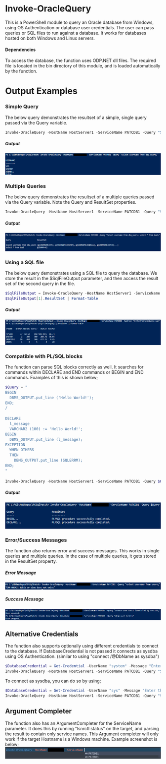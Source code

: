 # Invoke-OracleQuery
This is a PowerShell module to query an Oracle database from Windows, using OS Authentication or database user credentials. The user can pass queries or SQL files to run against a database. It works for databases hosted on both Windows and Linux servers.

#### Dependencies
To access the database, the function uses ODP.NET dll files. The required file is located in the bin directory of this module, and is loaded automatically by the function.

# Output Examples

### Simple Query
The below query demonstrates the resultset of a simple, single query passed via the Query variable.

```powershell 
Invoke-OracleQuery -HostName HostServer1 -ServiceName PATCDB1 -Query "Select username from dba_users;" 
```
##### Output
![alt text](./ExampleScreenshots/SimpleSelect.png "Simple Query example")


### Multiple Queries
The below query demonstrates the resultset of a multiple queries passed via the Query variable. Note the Query and ResultSet properties.

```powershell 
Invoke-OracleQuery -HostName HostServer1 -ServiceName PATCDB1 -Query "Select username from dba_users; select * from dual;" 
```
##### Output
![alt text](./ExampleScreenshots/MultipleQueries.png "Multiple Query example")

### Using a SQL file
The below query demonstrates using a SQL file to query the database. We store the result in the $SqlFileOutput parameter, and then access the result set of the second query in the file.

```powershell 
$SqlFileOutput = Invoke-OracleQuery -HostName HostServer1 -ServiceName PATCDB1 -SqlFile "C:\test\OracleQuery.sql"
$SqlFileOutput[1].ResultSet | Format-Table
```
##### Output
![alt text](./ExampleScreenshots/SqlFileExample.png "SQlFile example")


### Compatible with PL/SQL blocks
The function can parse SQL blocks correctly as well. It searches for commands within DECLARE and END commands or BEGIN and END commands. Examples of this is shown below;

```powershell
$Query = "
BEGIN
  DBMS_OUTPUT.put_line ('Hello World!');
END;
/

DECLARE
  l_message  
  VARCHAR2 (100) := 'Hello World!';
BEGIN
  DBMS_OUTPUT.put_line (l_message);
EXCEPTION
  WHEN OTHERS
  THEN
    DBMS_OUTPUT.put_line (SQLERRM);
END;
"

Invoke-OracleQuery -HostName HostServer1 -ServiceName PATCDB1 -Query $Query
```
##### Output
![alt text](./ExampleScreenshots/PLSQLBlock_exampleResult.png "PL/SQL block example")

### Error/Success Messages
The function also returns error and success messages. This works in single queries and multiple queries. In the case of multiple queries, it gets stored in the ResultSet property.

##### Error Message
![alt text](./ExampleScreenshots/ErrorMessage.png "Multiple Query example")

##### Success Message
![alt text](./ExampleScreenshots/SuccessMessage.png "Multiple Query example")

## Alternative Credentials
The function also supports optionally using different credentials to connect to the database. If DatabaseCredential is not passed it connects as sysdba using OS Authentication. (similar to using "connect /@DbName as sysdba")

```powershell 
$DatabaseCredential = Get-Credential -UserName "system" -Message "Enter the user password"
Invoke-OracleQuery -HostName HostServer1 -ServiceName PATCDB1 -Query "Select username from dba_users;" -DatabaseCredential $DatabaseCredential
```
To connect as sysdba, you can do so by using;
```powershell 
$DatabaseCredential = Get-Credential -UserName "sys" -Message "Enter the user password"
Invoke-OracleQuery -HostName HostServer1 -ServiceName PATCDB1 -Query "Select username from dba_users;" -DatabaseCredential $DatabaseCredential -AsSysdba
```

## Argument Completer
The function also has an ArgumentCompleter for the ServiceName parameter. It does this by running "lsnrctl status" on the target, and parsing the result to contain only service names. This Argument completer will only work if the target Hostname is a Windows machine. Example screenshot is below;
![alt text](./ExampleScreenshots/ArgumentCompleter.png "ArgumentCompleter example")
